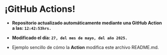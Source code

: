 # ¡GitHub Actions!
* **Repositorio actualizado automáticamente mediante una GitHub Action a las: `12:42:53hrs.`**
* **Modificado el día: `27, del mes de mayo, del año 2025.`**

* Ejemplo sencillo de cómo la **Action** modifica este archivo README.md.
